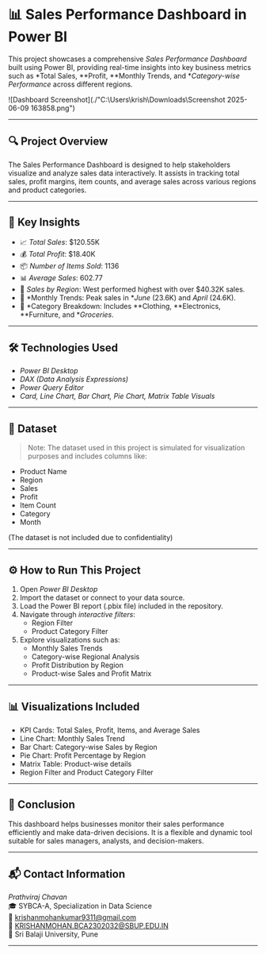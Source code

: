 # 📊 Sales Performance Dashboard in Power BI

This project showcases a comprehensive *Sales Performance Dashboard* built using Power BI, providing real-time insights into key business metrics such as *Total Sales, **Profit, **Monthly Trends, and **Category-wise Performance* across different regions.

![Dashboard Screenshot](./"C:\Users\krish\Downloads\Screenshot 2025-06-09 163858.png")

---

## 🔍 Project Overview

The Sales Performance Dashboard is designed to help stakeholders visualize and analyze sales data interactively. It assists in tracking total sales, profit margins, item counts, and average sales across various regions and product categories.

---

## 📌 Key Insights

- 📈 *Total Sales*: $120.55K
- 💰 *Total Profit*: $18.40K
- 📦 *Number of Items Sold*: 1136
- 📊 *Average Sales*: 602.77
- 📍 *Sales by Region*: West performed highest with over $40.32K sales.
- 📅 *Monthly Trends: Peak sales in **June* (23.6K) and *April* (24.6K).
- 🧭 *Category Breakdown: Includes **Clothing, **Electronics, **Furniture, and **Groceries*.

---

## 🛠 Technologies Used

- *Power BI Desktop*
- *DAX (Data Analysis Expressions)*
- *Power Query Editor*
- *Card, Line Chart, Bar Chart, Pie Chart, Matrix Table Visuals*

---

## 📂 Dataset

> Note: The dataset used in this project is simulated for visualization purposes and includes columns like:
- Product Name
- Region
- Sales
- Profit
- Item Count
- Category
- Month

(The dataset is not included due to confidentiality)

---

## ⚙ How to Run This Project

1. Open *Power BI Desktop*
2. Import the dataset or connect to your data source.
3. Load the Power BI report (.pbix file) included in the repository.
4. Navigate through *interactive filters*:
   - Region Filter
   - Product Category Filter
5. Explore visualizations such as:
   - Monthly Sales Trends
   - Category-wise Regional Analysis
   - Profit Distribution by Region
   - Product-wise Sales and Profit Matrix

---

## 📊 Visualizations Included

- KPI Cards: Total Sales, Profit, Items, and Average Sales
- Line Chart: Monthly Sales Trend
- Bar Chart: Category-wise Sales by Region
- Pie Chart: Profit Percentage by Region
- Matrix Table: Product-wise details
- Region Filter and Product Category Filter

---

## 🧾 Conclusion

This dashboard helps businesses monitor their sales performance efficiently and make data-driven decisions. It is a flexible and dynamic tool suitable for sales managers, analysts, and decision-makers.

---

## 📬 Contact Information

*Prathviraj Chavan*  
🎓 SYBCA-A, Specialization in Data Science  
📧 [krishanmohankumar9311@gmail.com](mailto:krishanmohankumar9311@gmail.com)  
📧 [KRISHANMOHAN.BCA2302032@SBUP.EDU.IN](mailto:KRISHANMOHAN.BCA2302032@SBUP.EDU.IN)  
🏫 Sri Balaji University, Pune  

---
